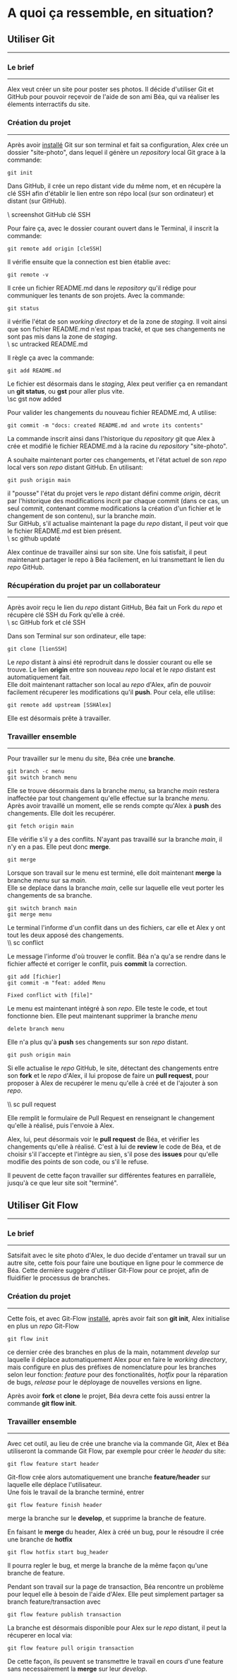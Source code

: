 # A quoi ça ressemble, en situation?

## Utiliser Git
___
### Le brief
___

Alex veut créer un site pour poster ses photos. Il décide d'utiliser Git et GitHub pour pouvoir reçevoir de l'aide de son ami Béa, qui va réaliser les élements interractifs du site.  

### Création du projet
___

Après avoir [installé](https://github.com/Simplon-hdf/cheats-sheets-git-flow/blob/develop/01-install/Install.md) Git sur son terminal et fait sa configuration, Alex crée un dossier "site-photo", dans lequel il génère un _repository_ local Git grace à la commande:

```
git init
```

Dans GitHub, il crée un repo distant vide du même nom, et en récupère la clé SSH afin d'établir le lien entre son répo local (sur son ordinateur) et distant (sur GitHub).  

\\ screenshot GitHub clé SSH

Pour faire ça, avec le dossier courant ouvert dans le Terminal, il inscrit la commande:

```
git remote add origin [cleSSH]
```

Il vérifie ensuite que la connection est bien établie avec:

```
git remote -v
```

Il crée un fichier README.md dans le _repository_ qu'il rédige pour communiquer les tenants de son projets. Avec la commande:
```
git status
``` 
il vérifie l'état de son _working directory_ et de la zone de _staging_. Il voit ainsi que son fichier README.md n'est npas tracké, et que ses changements ne sont pas mis dans la zone de _staging_.  
\\ sc untracked README.md 

Il règle ça avec la commande:
```
git add README.md
```
Le fichier est désormais dans le _staging_, Alex peut verifier ça en remandant un **git status**, ou **gst** pour aller plus vite.  
\\sc gst now added

Pour valider les changements du nouveau fichier README.md, A utilise:
```
git commit -m "docs: created README.md and wrote its contents"
```
La commande inscrit ainsi dans l'historique du _repository_ git que Alex à crée et modifié le fichier README.md à la racine du _repository_ "site-photo".  

A souhaite maintenant porter ces changements, et l'état actuel de son _repo_ local vers son _repo_ distant GitHub. En utilisant:
```
git push origin main
```
il "pousse" l'état du projet vers le _repo_ distant défini comme _origin_, décrit par l'historique des modifications incrit par chaque commit (dans ce cas, un seul commit, contenant comme modifications la création d'un fichier et le changement de son contenu), sur la branche _main_.  
Sur GitHub, s'il actualise maintenant la page du _repo_ distant, il peut voir que le fichier README.md est bien présent.  
\\ sc github updaté

Alex continue de travailler ainsi sur son site. Une fois satisfait, il peut maintenant partager le repo à Béa facilement, en lui transmettant le lien du _repo_ GitHub.  


### Récupération du projet par un collaborateur
___

Après avoir reçu le lien du _repo_ distant GitHub, Béa fait un Fork du _repo_ et récupère clé SSH du Fork qu'elle à créé.  
\\ sc GitHub fork et clé SSH

Dans son Terminal sur son ordinateur, elle tape:
```
git clone [lienSSH]
```
Le _repo_ distant à ainsi été reprodruit dans le dossier courant ou elle se trouve. Le lien **origin** entre son nouveau _repo_ local et le _repo_ distant est automatiquement fait.  
Elle doit maintenant rattacher son local au _repo_ d'Alex, afin de pouvoir facilement récuperer les modifications qu'il **push**. Pour cela, elle utilise:
```
git remote add upstream [SSHAlex]
```
Elle est désormais prête à travailler.

### Travailler ensemble
___

Pour travailler sur le menu du site, Béa crée une **branche**.
```
git branch -c menu
git switch branch menu
```

Elle se trouve désormais dans la branche _menu_, sa branche _main_ restera inaffectée par tout changement qu'elle effectue sur la branche _menu_.  
Après avoir travaillé un moment, elle se rends compte qu'Alex à **push** des changements. Elle doit les recupérer.  
```
git fetch origin main
```

Elle vérifie s'il y a des conflits. N'ayant pas travaillé sur la branche _main_, il n'y en a pas. Elle peut donc **merge**.
```
git merge
```

Lorsque son travail sur le menu est terminé, elle doit maintenant **merge** la branche _menu_ sur sa _main_.  
Elle se deplace dans la branche _main_, celle sur laquelle elle veut porter les changements de sa branche.

```
git switch branch main
git merge menu
```

Le terminal l'informe d'un conflit dans un des fichiers, car elle et Alex y ont tout les deux apposé des changements.  
\\\ sc conflict

Le message l'informe d'où trouver le conflit. Béa n'a qu'a se rendre dans le fichier affecté et corriger le conflit, puis **commit** la correction.
```
git add [fichier]
git commit -m "feat: added Menu  

Fixed conflict with [file]"
```

Le menu est maintenant intégré à son _repo_. Elle teste le code, et tout fonctionne bien. Elle peut maintenant supprimer la branche _menu_
```
delete branch menu
```

Elle n'a plus qu'à **push** ses changements sur son _repo_ distant.
```
git push origin main
```

Si elle actualise le _repo_ GitHub, le site, détectant des changements entre son **fork** et le _repo_ d'Alex, il lui propose de faire un **pull request**, pour proposer à Alex de recupérer le menu qu'elle à créé et de l'ajouter à son _repo_.  

\\\ sc pull request

Elle remplit le formulaire de Pull Request en renseignant le changement qu'elle à réalisé, puis l'envoie à Alex.  

Alex, lui, peut désormais voir le **pull request** de Béa, et vérifier les changements qu'elle à réalisé. C'est à lui de **review** le code de Béa, et de choisir s'il l'accepte et l'intègre au sien, s'il pose des **issues** pour qu'elle modifie des points de son code, ou s'il le refuse.  

Il peuvent de cette façon travailler sur différentes features en parrallèle, jusqu'à ce que leur site soit "terminé".  


## Utiliser Git Flow
___
### Le brief
___

Satsifait avec le site photo d'Alex, le duo decide d'entamer un travail sur un autre site, cette fois pour faire une boutique en ligne pour le commerce de Béa. Cette dernière suggère d'utiliser Git-Flow pour ce projet, afin de fluidifier le processus de branches.  

### Création du projet
___
Cette fois, et avec Git-Flow [installé](https://github.com/Simplon-hdf/cheats-sheets-git-flow/blob/develop/01-install/Install.md), après avoir fait son **git init**, Alex initialise en plus un _repo_ Git-Flow
```
git flow init
```
ce dernier crée des branches en plus de la main, notamment _develop_ sur laquelle il déplace automatiquement Alex pour en faire le _working directory_, mais configure en plus des préfixes de nomenclature pour les branches selon leur fonction: _feature_ pour des fonctionalités, _hotfix_ pour la réparation de bugs, _release_ pour le déployage de nouvelles versions en ligne.  

Après avoir **fork** et **clone** le projet, Béa devra cette fois aussi entrer la commande **git flow init**.


### Travailler ensemble
___

Avec cet outil, au lieu de crée une branche via la commande Git, Alex et Béa utiliseront la commande Git Flow, par exemple pour créer le _header_ du site:
```
git flow feature start header
```

Git-flow crée alors automatiquement une branche **feature/header** sur laquelle elle déplace l'utilisateur.  
Une fois le travail de la branche terminé, entrer
```
git flow feature finish header
```
merge la branche sur le **develop**, et supprime la branche de feature.  

En faisant le **merge** du header, Alex à créé un bug, pour le résoudre il crée une branche de **hotfix**
```
git flow hotfix start bug_header
```

Il pourra regler le bug, et merge la branche de la même façon qu'une branche de feature.  

Pendant son travail sur la page de transaction, Béa rencontre un problème pour lequel elle à besoin de l'aide d'Alex. Elle peut simplement partager sa branch feature/transaction avec

```
git flow feature publish transaction
```

La branche est désormais disponible pour Alex sur le _repo_ distant, il peut la récuperer en local via:
```
git flow feature pull origin transaction
```

De cette façon, ils peuvent se transmettre le travail en cours d'une feature sans necessairement la **merge** sur leur _develop_.


<!----------- REF
[installé](https://github.com/Simplon-hdf/cheats-sheets-git-flow/blob/develop/01-install/Install.md)
----------->
